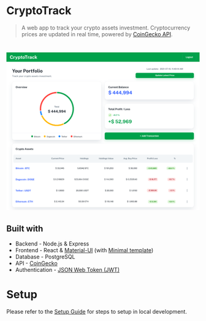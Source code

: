 # CryptoTrack

> A web app to track your crypto assets investment. Cryptocurrency prices are updated in real time, powered by [CoinGecko API](https://www.coingecko.com/en/api).

# ![portfolio-page](./img/1-portfolio-page.png)

## Built with
- Backend - Node.js & Express
- Frontend - React & [Material-UI](https://material-ui.com) (with [Minimal template](https://material-ui.com/store/previews/minimal-dashboard/))
- Database - PostgreSQL
- API - [CoinGecko](https://www.coingecko.com/en/api)
- Authentication - [JSON Web Token (JWT)](https://jwt.io)

# Setup
Please refer to the [Setup Guide](./setup-guide.txt) for steps to setup in local development.